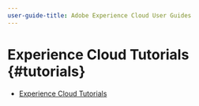 ```yaml
---
user-guide-title: Adobe Experience Cloud User Guides
---
```


# Experience Cloud Tutorials {#tutorials}

+ [Experience Cloud Tutorials](home.md)
